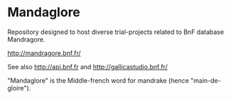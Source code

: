 # Mandaglore

Repository designed to host diverse trial-projects related to BnF database Mandragore.

http://mandragore.bnf.fr/

See also http://api.bnf.fr and http://gallicastudio.bnf.fr/


"Mandaglore" is the Middle-french word for mandrake (hence "main-de-gloire").

